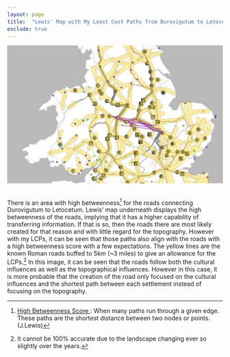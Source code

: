 ```yaml
---
layout: page
title:  "Lewis' Map with My Least Cost Paths from Durovigutum to Letocetum"
exclude: true
---
```

<center> <img src="maps/lewis-duro-letoc-w-roads.png" alt="photo" width= "600px"> </center>

<br>

There is an area with high betweenness[^1] for the roads connecting Durovigutum to Letocetum. Lewis’ map underneath displays the high betweenness of the roads, implying that it has a higher capability of transferring information. If that is so, then the roads there are most likely created for that reason and with little regard for the topography. However with my LCPs, it can be seen that those paths also align with the roads with a high betweenness score with a few expectations. The yellow lines are the known Roman roads buffed to 5km (~3 miles) to give an allowance for the LCPs.[^2] In this image, it can be seen that the roads follow both the cultural influences as well as the topographical influences. However in this case, it is more probable that the creation of the road only focused on the cultural influences and the shortest path between each settlement instead of focusing on the topography.

[^1]: <u> High Betweenness Score </u>: When many paths run through a given edge. These paths are the shortest distance between two nodes or points. (J.Lewis)

[^2]:  It cannot be 100% accurate due to the landscape changing ever so slightly over the years.
